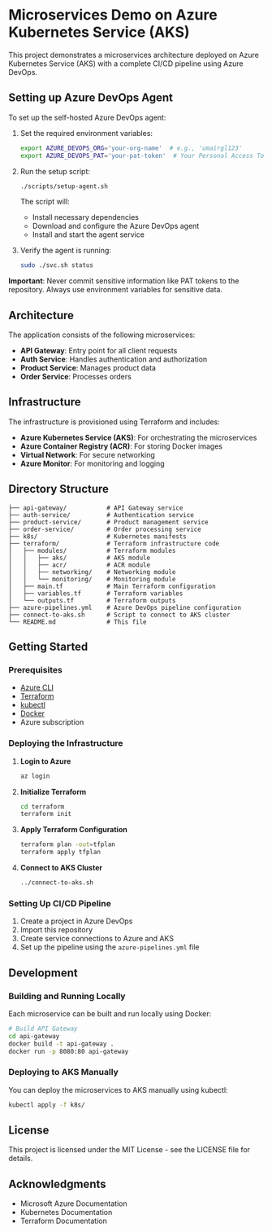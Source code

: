 # Microservices Demo on Azure Kubernetes Service (AKS)

This project demonstrates a microservices architecture deployed on Azure Kubernetes Service (AKS) with a complete CI/CD pipeline using Azure DevOps.

## Setting up Azure DevOps Agent

To set up the self-hosted Azure DevOps agent:

1. Set the required environment variables:
   ```bash
   export AZURE_DEVOPS_ORG='your-org-name'  # e.g., 'umairgl123'
   export AZURE_DEVOPS_PAT='your-pat-token'  # Your Personal Access Token
   ```

2. Run the setup script:
   ```bash
   ./scripts/setup-agent.sh
   ```

   The script will:
   - Install necessary dependencies
   - Download and configure the Azure DevOps agent
   - Install and start the agent service

3. Verify the agent is running:
   ```bash
   sudo ./svc.sh status
   ```

**Important**: Never commit sensitive information like PAT tokens to the repository. Always use environment variables for sensitive data.

## Architecture

The application consists of the following microservices:

- **API Gateway**: Entry point for all client requests
- **Auth Service**: Handles authentication and authorization
- **Product Service**: Manages product data
- **Order Service**: Processes orders

## Infrastructure

The infrastructure is provisioned using Terraform and includes:

- **Azure Kubernetes Service (AKS)**: For orchestrating the microservices
- **Azure Container Registry (ACR)**: For storing Docker images
- **Virtual Network**: For secure networking
- **Azure Monitor**: For monitoring and logging

## Directory Structure

```
├── api-gateway/           # API Gateway service
├── auth-service/          # Authentication service
├── product-service/       # Product management service
├── order-service/         # Order processing service
├── k8s/                   # Kubernetes manifests
├── terraform/             # Terraform infrastructure code
│   ├── modules/           # Terraform modules
│   │   ├── aks/           # AKS module
│   │   ├── acr/           # ACR module
│   │   ├── networking/    # Networking module
│   │   └── monitoring/    # Monitoring module
│   ├── main.tf            # Main Terraform configuration
│   ├── variables.tf       # Terraform variables
│   └── outputs.tf         # Terraform outputs
├── azure-pipelines.yml    # Azure DevOps pipeline configuration
├── connect-to-aks.sh      # Script to connect to AKS cluster
└── README.md              # This file
```

## Getting Started

### Prerequisites

- [Azure CLI](https://docs.microsoft.com/en-us/cli/azure/install-azure-cli)
- [Terraform](https://www.terraform.io/downloads.html)
- [kubectl](https://kubernetes.io/docs/tasks/tools/install-kubectl/)
- [Docker](https://docs.docker.com/get-docker/)
- Azure subscription

### Deploying the Infrastructure

1. **Login to Azure**

   ```bash
   az login
   ```

2. **Initialize Terraform**

   ```bash
   cd terraform
   terraform init
   ```

3. **Apply Terraform Configuration**

   ```bash
   terraform plan -out=tfplan
   terraform apply tfplan
   ```

4. **Connect to AKS Cluster**

   ```bash
   ../connect-to-aks.sh
   ```

### Setting Up CI/CD Pipeline

1. Create a project in Azure DevOps
2. Import this repository
3. Create service connections to Azure and AKS
4. Set up the pipeline using the `azure-pipelines.yml` file

## Development

### Building and Running Locally

Each microservice can be built and run locally using Docker:

```bash
# Build API Gateway
cd api-gateway
docker build -t api-gateway .
docker run -p 8080:80 api-gateway
```

### Deploying to AKS Manually

You can deploy the microservices to AKS manually using kubectl:

```bash
kubectl apply -f k8s/
```

## License

This project is licensed under the MIT License - see the LICENSE file for details.

## Acknowledgments

- Microsoft Azure Documentation
- Kubernetes Documentation
- Terraform Documentation
